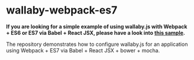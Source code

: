 # wallaby-webpack-es7

**If you are looking for a simple example of using wallaby.js with Webpack + ES6 or ES7 via Babel + React JSX, please have a look into [this sample](https://github.com/wallabyjs/wallaby-webpack-es6-react).**

The repository demonstrates how to configure wallaby.js for an application using Webpack + ES7 via Babel + React JSX + bower + mocha.

